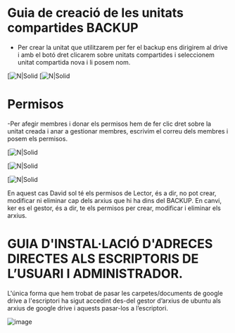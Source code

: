 # Guia de creació de les unitats compartides BACKUP
- Per crear la unitat que utilitzarem per fer el backup ens dirigirem al drive i amb el botó dret clicarem sobre unitats compartides i seleccionem unitat compartida nova i li posem nom.

[![N|Solid](https://lh3.googleusercontent.com/TjVRvnI795m-U3cyDoc7StC2QkQZyvR3iP-TXglsGznP-mHiDPaGK4Eph8n7QA8Yqdmx6foYWuOnfodDgBirx8QZM_Aqc_nhAZNiTgy9JY8XM2ypidZQEna_d0igFMZfJbkTmdQFmuvp5tk-HB5Uj51OZPYl-6cqR2_iNMs-MxlSWe_6KMYTvh9c)
[![N|Solid](https://lh5.googleusercontent.com/LLUrZZkXbYlozocVJoEee90uuyz2CH7oSzmG23wuaYO0pSEm32IE9IDLO9fIYldoQ1UGpSzLKzHrtwwjEUIE3Q-8mZ67aUTnKUbUG6u-8RzyE63EsRrPry7Z8K87ObsSiudu4qPyu7fT60KJTVqW7n9BrW1Ww_TWF8omv2Y8S5IfFbkXGcwmgphp)

# Permisos
-Per afegir membres i donar els permisos hem de fer clic dret sobre la unitat creada i anar a gestionar membres, escrivim el correu dels membres i posem els permisos.

[![N|Solid](https://lh5.googleusercontent.com/if5aX9XDx9H_sojX6Jnjx6liDoMEnOVmKtYwv9wMm3yEbl6oPCSH3qpYJu3650jQGR2u3nOEfAXoPHQbnI6DZjHPLSsssKYZSI4SUYiMuwMKa0E8x3oRF0YM_uI7KiI0KJMHPkXnJtLFUZR7L4FtH7ei-3_CNC9TFpT3ToxweZ2Zvd8Va2QSQZcu)

[![N|Solid](https://user-images.githubusercontent.com/114162657/191780230-011f0270-eb47-4668-ac14-1dbaa22f420b.png)

[![N|Solid](https://user-images.githubusercontent.com/114162657/191781572-4b68368e-6f69-49aa-838a-114add4e896a.png)

En aquest cas David sol té els permisos de Lector, és a dir, no pot crear, modificar ni eliminar cap dels arxius que hi ha dins del BACKUP. En canvi, ker es el gestor, és a dir, te els permisos per crear, modificar i eliminar els arxius.

# GUIA D'INSTAL·LACIÓ D'ADRECES DIRECTES ALS ESCRIPTORIS DE L’USUARI I ADMINISTRADOR.

L'única forma que hem trobat de pasar les carpetes/documents de google drive a l'escriptori ha sigut accedint des-del gestor d’arxius de ubuntu als arxius de google drive i aquests pasar-los a l’escriptori.

![image](https://user-images.githubusercontent.com/114162657/192812025-6016e447-405f-499a-9218-015c2bda2820.png)



